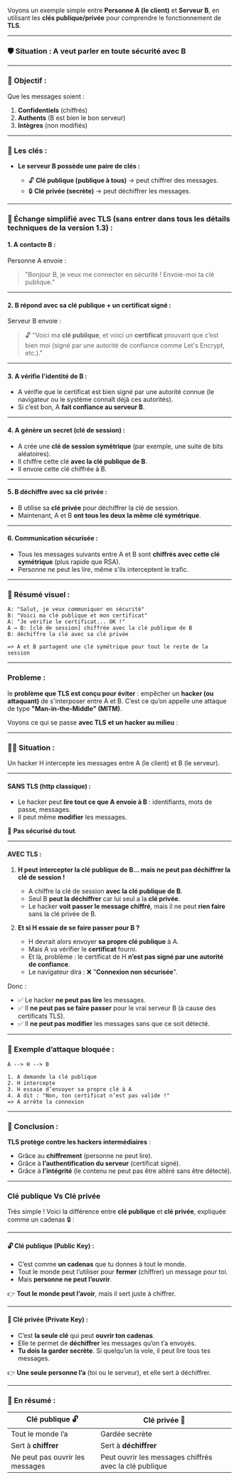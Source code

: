 Voyons un exemple simple entre **Personne A (le client)** et **Serveur B**, en utilisant les **clés publique/privée** pour comprendre le fonctionnement de **TLS**.

---

### 🛡️ Situation : A veut parler en toute sécurité avec B

---

### 🎯 Objectif :

Que les messages soient :

1. **Confidentiels** (chiffrés)
2. **Authents** (B est bien le bon serveur)
3. **Intègres** (non modifiés)

---

### 🔐 Les clés :

* **Le serveur B possède une paire de clés :**

  * 🔓 **Clé publique (publique à tous)** → peut chiffrer des messages.
  * 🔒 **Clé privée (secrète)** → peut déchiffrer les messages.

---

### 🔄 Échange simplifié avec TLS (sans entrer dans tous les détails techniques de la version 1.3) :

#### 1. **A contacte B** :

Personne A envoie :

> "Bonjour B, je veux me connecter en sécurité ! Envoie-moi ta clé publique."

---

#### 2. **B répond avec sa clé publique + un certificat signé** :

Serveur B envoie :

> 🔓 "Voici ma **clé publique**, et voici un **certificat** prouvant que c’est bien moi (signé par une autorité de confiance comme Let's Encrypt, etc.)."

---

#### 3. **A vérifie l'identité de B** :

* A vérifie que le certificat est bien signé par une autorité connue (le navigateur ou le système connaît déjà ces autorités).
* Si c’est bon, A **fait confiance au serveur B**.

---

#### 4. **A génère un secret (clé de session)** :

* A crée une **clé de session symétrique** (par exemple, une suite de bits aléatoires).
* Il chiffre cette clé **avec la clé publique de B**.
* Il envoie cette clé chiffrée à B.

---

#### 5. **B déchiffre avec sa clé privée** :

* B utilise sa **clé privée** pour déchiffrer la clé de session.
* Maintenant, A et B **ont tous les deux la même clé symétrique**.

---

#### 6. **Communication sécurisée** :

* Tous les messages suivants entre A et B sont **chiffrés avec cette clé symétrique** (plus rapide que RSA).
* Personne ne peut les lire, même s'ils interceptent le trafic.

---

### 🔁 Résumé visuel :

```plaintext
A: "Salut, je veux communiquer en sécurité"
B: "Voici ma clé publique et mon certificat"
A: "Je vérifie le certificat... OK !"
A → B: [clé de session] chiffrée avec la clé publique de B
B: déchiffre la clé avec sa clé privée

=> A et B partagent une clé symétrique pour tout le reste de la session
```

---

### Probleme : 

le **problème que TLS est conçu pour éviter** : empêcher un **hacker (ou attaquant)** de s'interposer entre A et B. C’est ce qu’on appelle une attaque de type **"Man-in-the-Middle" (MITM)**.

Voyons ce qui se passe **avec TLS** **et un hacker au milieu** :

---

### 🧑‍💻 Situation :

Un hacker H intercepte les messages entre A (le client) et B (le serveur).

---

#### **SANS TLS** (http classique) :

* Le hacker peut **lire tout ce que A envoie à B** : identifiants, mots de passe, messages.
* Il peut même **modifier** les messages.

🛑 **Pas sécurisé du tout**.

---

#### **AVEC TLS** :

1. **H peut intercepter la clé publique de B... mais ne peut pas déchiffrer la clé de session !**

   * A chiffre la clé de session **avec la clé publique de B**.
   * Seul B **peut la déchiffrer** car lui seul a la **clé privée**.
   * Le hacker **voit passer le message chiffré**, mais il ne peut **rien faire** sans la clé privée de B.

2. **Et si H essaie de se faire passer pour B ?**

   * H devrait alors envoyer **sa propre clé publique** à A.
   * Mais A va vérifier le **certificat** fourni.
   * Et là, problème : le certificat de H **n’est pas signé par une autorité de confiance**.
   * Le navigateur dira : ❌ "**Connexion non sécurisée**".

Donc :

* ✅ Le hacker **ne peut pas lire** les messages.
* ✅ Il **ne peut pas se faire passer** pour le vrai serveur B (à cause des certificats TLS).
* ✅ Il **ne peut pas modifier** les messages sans que ce soit détecté.

---

### 🔐 Exemple d’attaque bloquée :

```plaintext
A --> H --> B

1. A demande la clé publique
2. H intercepte
3. H essaie d’envoyer sa propre clé à A
4. A dit : "Non, ton certificat n’est pas valide !"
=> A arrête la connexion
```

---

### 🧠 Conclusion :

**TLS protège contre les hackers intermédiaires** :

* Grâce au **chiffrement** (personne ne peut lire).
* Grâce à **l’authentification du serveur** (certificat signé).
* Grâce à **l’intégrité** (le contenu ne peut pas être altéré sans être détecté).



---
### Clé publique Vs Clé privée  

Très simple ! Voici la différence entre **clé publique** et **clé privée**, expliquée comme un cadenas 🔒 :

---

#### 🔓 Clé publique (Public Key) :

* C’est comme **un cadenas** que tu donnes à tout le monde.
* Tout le monde peut l’utiliser pour **fermer** (chiffrer) un message pour toi.
* Mais **personne ne peut l’ouvrir**.

👉 **Tout le monde peut l’avoir**, mais il sert juste à chiffrer.

---

#### 🔐 Clé privée (Private Key) :

* C’est **la seule clé** qui peut **ouvrir ton cadenas**.
* Elle te permet de **déchiffrer** les messages qu’on t’a envoyés.
* **Tu dois la garder secrète**. Si quelqu’un la vole, il peut lire tous tes messages.

👉 **Une seule personne l’a** (toi ou le serveur), et elle sert à déchiffrer.

---

### 🔁 En résumé :

| Clé publique 🔓                 | Clé privée 🔐                                          |
| ------------------------------- | ------------------------------------------------------ |
| Tout le monde l’a               | Gardée secrète                                         |
| Sert à **chiffrer**             | Sert à **déchiffrer**                                  |
| Ne peut pas ouvrir les messages | Peut ouvrir les messages chiffrés avec la clé publique |


